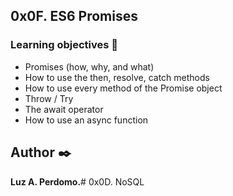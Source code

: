## 0x0F. ES6 Promises


###   Learning objectives :open_book:

-   Promises (how, why, and what)
-   How to use the then, resolve, catch methods
-   How to use every method of the Promise object
-   Throw / Try
-   The await operator
-   How to use an async function


## Author :black_nib:
**Luz A. Perdomo.**# 0x0D. NoSQL

